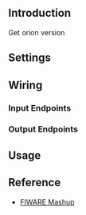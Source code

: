 ## Introduction

Get orion version

## Settings

## Wiring

### Input Endpoints

### Output Endpoints

## Usage

## Reference

- [FIWARE Mashup](https://mashup.lab.fiware.org/)
